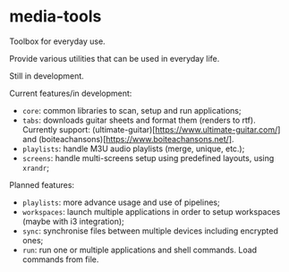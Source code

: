 # media-tools
Toolbox for everyday use.

Provide various utilities that can be used in everyday life.

Still in development.

Current features/in development:
- `core`: common libraries to scan, setup and run applications;
- `tabs`: downloads guitar sheets and format them (renders to rtf). Currently support: (ultimate-guitar)[https://www.ultimate-guitar.com/] and (boiteachansons)[https://www.boiteachansons.net/].
- `playlists`: handle M3U audio playlists (merge, unique, etc.);
- `screens`: handle multi-screens setup using predefined layouts, using `xrandr`;

Planned features:
- `playlists`: more advance usage and use of pipelines;
- `workspaces`: launch multiple applications in order to setup workspaces (maybe with i3 integration);
- `sync`: synchronise files between multiple devices including encrypted ones;
- `run`: run one or multiple applications and shell commands. Load commands from file.


